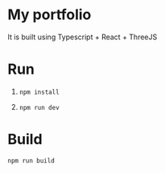 # My portfolio
It is built using Typescript + React + ThreeJS

# Run
1. ```npm install```

2. ```npm run dev```

# Build
```npm run build```

